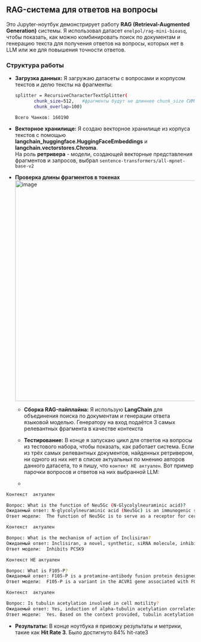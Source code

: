
## RAG-система для ответов на вопросы 

Это Jupyter-ноутбук демонстрирует работу **RAG (Retrieval-Augmented Generation)** системы. Я использовал датасет `enelpol/rag-mini-bioasq`, чтобы показать, как можно комбинировать поиск по документам и генерацию текста для получения  ответов на вопросы, которых нет в LLM или же для повышения точности ответов.

### Структура работы

  * **Загрузка данных:** Я загружаю датасеты с вопросами и корпусом текстов и делю тексты на фрагменты:
    ```bash
    splitter = RecursiveCharacterTextSplitter(
           chunk_size=512,   #фрагменты будут не длиннее chunk_size СИМВОЛОВ
           chunk_overlap=100)
    ```
    `Всего Чанков: 160190`
    
  * **Векторное хранилище:** Я создаю векторное хранилище из корпуса текстов с помощью **langchain_huggingface.HuggingFaceEmbeddings** и **langchain.vectorstores.Chroma**.\
    На роль **ретривера** -  модели, создающей векторные представления фрагментов и запросов, выбрал `sentence-transformers/all-mpnet-base-v2`

* **Проверка длины фрагментов в токенах**
    <img width="989" height="590" alt="image" src="https://github.com/user-attachments/assets/92cad50f-a725-4493-af0d-05a7b2e71039" />


  * **Сборка RAG-пайплайна:** Я использую **LangChain** для объединения поиска по документам и генерации ответа языковой моделью. Генератору на вход подаётся 3 самых релевантных фрагмента в качестве контекста

  * **Тестирование:** В конце я запускаю цикл для ответов на вопросы из тестового набора, чтобы показать, как работает система. Если из трёх самых релевантных документов, найденных ретривером, ни одного из них нет в списке актуальных по мнению авторов данного датасета, то я пишу, что `контект НЕ актуален`. Вот пример парочки вопросов и ответов на них выбранной LLM:
     
  * 
 ```bash
Контекст  актуален

Вопрос: What is the function of Neu5Gc (N-Glycolylneuraminic acid)?
Ожидаемый ответ: N-glycolylneuraminic acid (Neu5Gc) is an immunogenic sugar of dietary origin that metabolically incorporates into diverse native glycoconjugates in humans.  Humans lack a functional cytidine monophosphate-N-acetylneuraminic acid hydroxylase (CMAH) protein and cannot synthesize the sugar Neu5Gc, an innate mammalian signal of self. N-Glycolylneuraminic acid (Neu5Gc) can be incorporated in human cells and can trigger immune response, a response that is diverse and polyclonal. As dietary Neu5Gc is primarily found in red meat and milk products, it is suggested that this ongoing antigen-antibody reaction may generate chronic inflammation, possibly contributing to the high frequency of diet-related carcinomas and other diseases in humans.
Ответ модели:  The function of Neu5Gc is to serve as a receptor for certain pathogens like IAVs. It is also involved in cell-cell interactions and immune responses due to its presence on cell surfaces. Neu5Gc can be incorporated from diet and may influence infection by pathogens that recognize it. Neu5Gc is a sialic acid that terminates sugar chains on cell surfaces, playing a role in various biological processes. The absence of Neu5Gc in humans leads to immune responses against it when it is ingested.

Контекст  актуален

Вопрос: What is the mechanism of action of Inclisiran?
Ожидаемый ответ: Inclisiran, a novel, synthetic, siRNA molecule, inhibits PCSK9 synthesis in hepatocytes. Inclisiran targets intracellular PCSK9 synthesis specifically, resulting in a dose-dependent, long-term, significant reduction in LDL-C.
Ответ модели:  Inhibits PCSK9

Контекст НЕ актуален

Вопрос: What is F105-P?
Ожидаемый ответ: F105-P is a protamine-antibody fusion protein designed to deliver siRNA to HIV-infected or envelope-transfected cells. In specific, it was designed with the protamine coding sequence linked to the C terminus of the heavy chain Fab fragment of an HIV-1 envelope antibody.
Ответ модели:  F105-P is a variant in the ACVR1 gene associated with FOP, specifically the p.G356D and p.G328E mutations. The most common recurrent allele is p.R206H, which is prevalent in Indian patients with FOP. The variant is linked to the development of pyogenic granulomas, and its management typically involves conservative approaches with no significant complications.

Контекст  актуален

Вопрос: Is tubulin acetylation involved in cell motility?
Ожидаемый ответ: Yes, induction of alpha-tubulin acetylation correlates with inhibition of cell motility, while it is involved in additional cellular processes, e.g. cell cycle progression, differentiation, intracellular trafficking, and signalling. Dynamic microtubule (MT) acetylation/deacetylation mediating cell motility and adhesion is controlled by enzymes such as HDAC6, a major cytoplasmic α-tubulin deacetylase. While its overexpression and activation is capable to enhance cell motility, HDAC6 activity can also be negatively regulated by a number of cellular inhibitors, thus decreasing the ability of cells for migration.
Ответ модели:  Yes. Based on the context provided, tubulin acetylation is involved in cell motility. The context mentions that tubulin acetylation plays a role in various cellular functions, including cell motility. Additionally, it states that tubulin acetylation is part of a 'language' that regulates microtubule structure and function, which is crucial for processes like cell migration. Therefore, the answer is yes. Yes. The context explicitly states that tubulin acetylation is involved in multiple cellular functions, including cell motility. The text also mentions that tubulin acetylation is part of a regulatory 'language' for microtubule structure and function, which is essential for cell migration. Therefore, the answer is yes. Yes. According to the context, tubulin acetylation is involved in multiple cellular functions, including cell motility. The text states that tubulin acetylation is part of a regulatory 'language' that influences microtubule structure and function, which is crucial for cell migration. Therefore, the answer is yes. Yes. The context indicates that tubulin acetylation is involved in cell motility as it is part of the regulatory mechanisms that control microtubule structure and function, which are essential for cell migration

```

    

  * **Результаты:** В конце ноутбука я привожу результаты и метрики, такие как **Hit Rate 3**. Было достигнуто 84% hit-rate3







